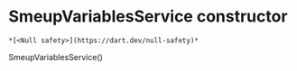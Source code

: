 


# SmeupVariablesService constructor




    *[<Null safety>](https://dart.dev/null-safety)*



SmeupVariablesService()












